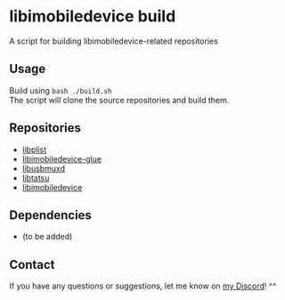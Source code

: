 # libimobiledevice build

A script for building libimobiledevice-related repositories  


## Usage

Build using `bash ./build.sh`  
The script will clone the source repositories and build them.


## Repositories
- [libplist](https://github.com/libimobiledevice/libplist)
- [libimobiledevice-glue](https://github.com/libimobiledevice/libimobiledevice-glue)
- [libusbmuxd](https://github.com/libimobiledevice/libusbmuxd)
- [libtatsu](https://github.com/libimobiledevice/libtatsu)
- [libimobiledevice](https://github.com/libimobiledevice/libimobiledevice)


## Dependencies
- (to be added)


## Contact
If you have any questions or suggestions, let me know on [my Discord](https://marcloud.net/discord)! ^^
